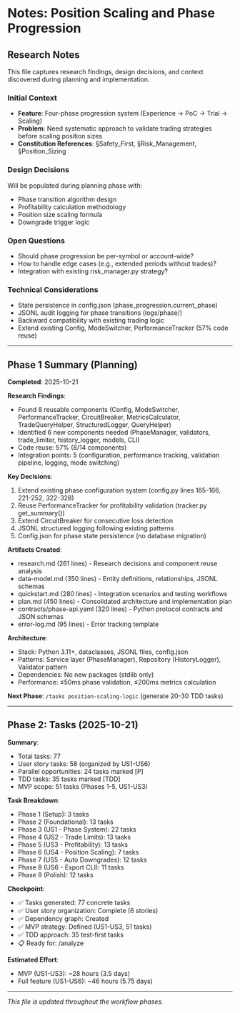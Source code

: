 # Notes: Position Scaling and Phase Progression

## Research Notes

This file captures research findings, design decisions, and context discovered during planning and implementation.

### Initial Context

- **Feature**: Four-phase progression system (Experience → PoC → Trial → Scaling)
- **Problem**: Need systematic approach to validate trading strategies before scaling position sizes
- **Constitution References**: §Safety_First, §Risk_Management, §Position_Sizing

### Design Decisions

Will be populated during planning phase with:
- Phase transition algorithm design
- Profitability calculation methodology
- Position size scaling formula
- Downgrade trigger logic

### Open Questions

- Should phase progression be per-symbol or account-wide?
- How to handle edge cases (e.g., extended periods without trades)?
- Integration with existing risk_manager.py strategy?

### Technical Considerations

- State persistence in config.json (phase_progression.current_phase)
- JSONL audit logging for phase transitions (logs/phase/)
- Backward compatibility with existing trading logic
- Extend existing Config, ModeSwitcher, PerformanceTracker (57% code reuse)

---

## Phase 1 Summary (Planning)

**Completed**: 2025-10-21

**Research Findings**:
- Found 8 reusable components (Config, ModeSwitcher, PerformanceTracker, CircuitBreaker, MetricsCalculator, TradeQueryHelper, StructuredLogger, QueryHelper)
- Identified 6 new components needed (PhaseManager, validators, trade_limiter, history_logger, models, CLI)
- Code reuse: 57% (8/14 components)
- Integration points: 5 (configuration, performance tracking, validation pipeline, logging, mode switching)

**Key Decisions**:
1. Extend existing phase configuration system (config.py lines 165-166, 221-252, 322-328)
2. Reuse PerformanceTracker for profitability validation (tracker.py get_summary())
3. Extend CircuitBreaker for consecutive loss detection
4. JSONL structured logging following existing patterns
5. Config.json for phase state persistence (no database migration)

**Artifacts Created**:
- research.md (261 lines) - Research decisions and component reuse analysis
- data-model.md (350 lines) - Entity definitions, relationships, JSONL schemas
- quickstart.md (280 lines) - Integration scenarios and testing workflows
- plan.md (450 lines) - Consolidated architecture and implementation plan
- contracts/phase-api.yaml (320 lines) - Python protocol contracts and JSON schemas
- error-log.md (95 lines) - Error tracking template

**Architecture**:
- Stack: Python 3.11+, dataclasses, JSONL files, config.json
- Patterns: Service layer (PhaseManager), Repository (HistoryLogger), Validator pattern
- Dependencies: No new packages (stdlib only)
- Performance: ≤50ms phase validation, ≤200ms metrics calculation

**Next Phase**: `/tasks position-scaling-logic` (generate 20-30 TDD tasks)

---

## Phase 2: Tasks (2025-10-21)

**Summary**:
- Total tasks: 77
- User story tasks: 58 (organized by US1-US6)
- Parallel opportunities: 24 tasks marked [P]
- TDD tasks: 35 tasks marked [TDD]
- MVP scope: 51 tasks (Phases 1-5, US1-US3)

**Task Breakdown**:
- Phase 1 (Setup): 3 tasks
- Phase 2 (Foundational): 13 tasks
- Phase 3 (US1 - Phase System): 22 tasks
- Phase 4 (US2 - Trade Limits): 13 tasks
- Phase 5 (US3 - Profitability): 13 tasks
- Phase 6 (US4 - Position Scaling): 7 tasks
- Phase 7 (US5 - Auto Downgrades): 12 tasks
- Phase 8 (US6 - Export CLI): 11 tasks
- Phase 9 (Polish): 12 tasks

**Checkpoint**:
- ✅ Tasks generated: 77 concrete tasks
- ✅ User story organization: Complete (6 stories)
- ✅ Dependency graph: Created
- ✅ MVP strategy: Defined (US1-US3, 51 tasks)
- ✅ TDD approach: 35 test-first tasks
- 📋 Ready for: /analyze

**Estimated Effort**:
- MVP (US1-US3): ~28 hours (3.5 days)
- Full feature (US1-US6): ~46 hours (5.75 days)

---

*This file is updated throughout the workflow phases.*
